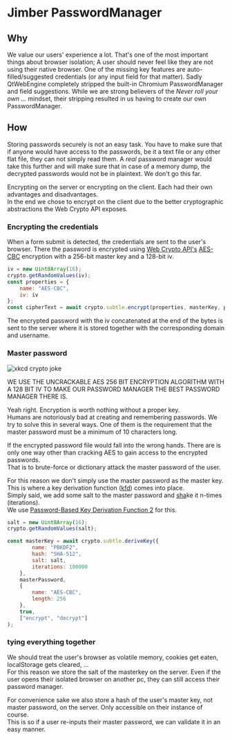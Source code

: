 # Jimber PasswordManager

## Why

We value our users' experience a lot. That's one of the most important things about browser isolation; A user should never feel like they are not using their native browser. One of the missing key features are auto-filled/suggested credentials (or any input field for that matter). Sadly QtWebEngine completely stripped the built-in Chromium PasswordManager and field suggestions.
While we are strong believers of the *Never roll your own ...* mindset, their stripping resulted in us having to create our own PasswordManager.

## How

Storing passwords securely is not an easy task. You have to make sure that if anyone would have access to the passwords, be it a text file or any other flat file, they can not simply read them. A *real* password manager would take this further and will make sure that in case of a memory dump, the decrypted passwords would not be in plaintext. We don't go this far.

Encrypting on the server or encrypting on the client. Each had their own advantages and disadvantages.  
In the end we chose to encrypt on the client due to the better cryptographic abstractions the Web Crypto API exposes.

### Encrypting the credentials

When a form submit is detected, the credentials are sent to the user's browser. There the password is encrypted using [Web Crypto API's](https://developer.mozilla.org/en-US/docs/Web/API/Web_Crypto_API) [AES-CBC]() encryption with a 256-bit master key and a 128-bit iv.

``` js
iv = new Uint8Array(16);
crypto.getRandomValues(iv);
const properties = {
    name: "AES-CBC",
    iv: iv
};
const cipherText = await crypto.subtle.encrypt(properties, masterKey, password)
```

The encrypted password with the iv concatenated at the end of the bytes is sent to the server where it is stored together with the corresponding domain and username.

### Master password

![xkcd crypto joke](https://imgs.xkcd.com/comics/security.png)

  
WE USE THE UNCRACKABLE AES 256 BIT ENCRYPTION ALGORITHM WITH A 128 BIT IV TO MAKE OUR PASSWORD MANAGER THE BEST PASSWORD MANAGER THERE IS.

Yeah right. Encryption is worth nothing without a proper key.  
Humans are notoriously bad at creating and remembering passwords. We try to solve this in several ways. One of them is the requirement that the master password must be a minimum of 10 characters long.

If the encrypted password file would fall into the wrong hands. There are is only one way other than cracking AES to gain access to the encrypted passwords.  
That is to brute-force or dictionary attack the master password of the user.

For this reason we don't simply use the master password as the master key.  
This is where a key derivation function ([kfd](https://en.wikipedia.org/wiki/Key_derivation_function)) comes into place.  
Simply said, we add some salt to the master password and [sha](https://en.wikipedia.org/wiki/Secure_Hash_Algorithms)ke it n-times (iterations).  
We use [Password-Based Key Derivation Function 2](https://en.wikipedia.org/wiki/PBKDF2) for this.

``` js
salt = new Uint8Array(16);
crypto.getRandomValues(salt);

const masterKey = await crypto.subtle.deriveKey({
        name: "PBKDF2",
        hash: "SHA-512",
        salt: salt,
        iterations: 100000
    },
    masterPassword, 
    {
        name: "AES-CBC",
        length: 256
    },
    true,
    ["encrypt", "decrypt"]
);
```

### tying everything together

We should treat the user's browser as volatile memory, cookies get eaten, localStorage gets cleared, ...  
For this reason we store the salt of the masterkey on the server. Even if the user opens their isolated browser on another pc, they can still access their password manager.

For convenience sake we also store a hash of the user's master key, not master password, on the server. Only accessible on their instance of course.  
This is so if a user re-inputs their master password, we can validate it in an easy manner.


